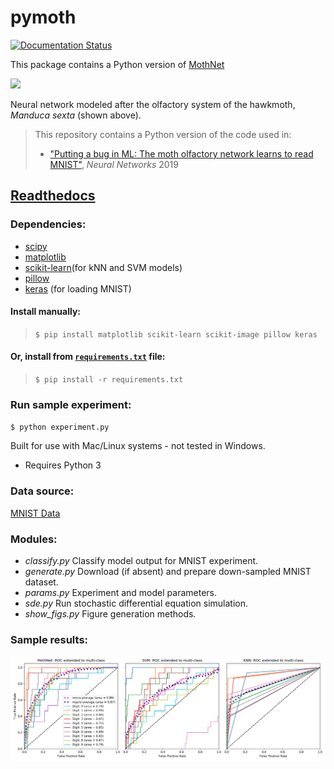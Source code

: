 # pymoth

[![Documentation Status](https://readthedocs.org/projects/pymoth/badge/?version=latest)](https://pymoth.readthedocs.io/?badge=latest)

This package contains a Python version of [MothNet](https://github.com/charlesDelahunt/PuttingABugInML)

<img src='https://upload.wikimedia.org/wikipedia/commons/thumb/b/ba/Manduca_brasiliensis_MHNT_CUT_2010_0_12_Boca_de_Mato%2C_Cochoeiras_de_Macacu%2C_rio_de_Janeiro_blanc.jpg/320px-Manduca_brasiliensis_MHNT_CUT_2010_0_12_Boca_de_Mato%2C_Cochoeiras_de_Macacu%2C_rio_de_Janeiro_blanc.jpg'>

Neural network modeled after the olfactory system of the hawkmoth, _Manduca sexta_ (shown above).
> This repository contains a Python version of the code used in:
> - ["Putting a bug in ML: The moth olfactory network learns to read MNIST"](https://doi.org/10.1016/j.neunet.2019.05.012), _Neural Networks_ 2019

[Readthedocs](pymoth.readthedocs.io)
------------

### Dependencies:
- [scipy](https://www.scipy.org/)
- [matplotlib](https://matplotlib.org/)
- [scikit-learn](https://scikit-learn.org/)(for kNN and SVM models)
- [pillow](https://pillow.readthedocs.io/en/stable/)
- [keras](https://keras.io/) (for loading MNIST)

#### Install manually:  
> `$ pip install matplotlib scikit-learn scikit-image pillow keras`  

#### Or, install from [`requirements.txt`](./docs/requirements.txt) file:  
> `$ pip install -r requirements.txt`

### Run sample experiment:
`$ python experiment.py`

Built for use with Mac/Linux systems - not tested in Windows.
- Requires Python 3

### Data source:
[MNIST Data](http://yann.lecun.com/exdb/mnist/)

### Modules:
- *classify.py* Classify model output for MNIST experiment.
- *generate.py* Download (if absent) and prepare down-sampled MNIST dataset.
- *params.py* Experiment and model parameters.
- *sde.py* Run stochastic differential equation simulation.
- *show_figs.py* Figure generation methods.

### Sample results:
<img src='./results/results_ROC_multi_sample.png'>
